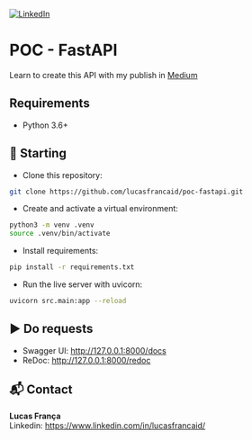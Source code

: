 [![LinkedIn][linkedin-shield]][linkedin-url]

# POC - FastAPI
Learn to create this API with my publish in [Medium](https://medium.com/@lucasfrancaid/como-criar-uma-api-em-python-com-fastapi-e-primeiras-impress%C3%B5es-sobre-o-framework-492d9779a6ae?sk=1c4c52504129521eca69fd41a6e65023)


## Requirements
- Python 3.6+


## 🚀 Starting
- Clone this repository:
```bash
git clone https://github.com/lucasfrancaid/poc-fastapi.git
```

- Create and activate a virtual environment:
```bash
python3 -m venv .venv
source .venv/bin/activate
```

- Install requirements:
```bash
pip install -r requirements.txt
```

- Run the live server with uvicorn:
```bash
uvicorn src.main:app --reload
```


## ▶️ Do requests
- Swagger UI: http://127.0.0.1:8000/docs
- ReDoc: http://127.0.0.1:8000/redoc


## 📬 Contact
<b>Lucas França</b> <br/>
Linkedin: https://www.linkedin.com/in/lucasfrancaid/

<br>

<!-- MARKDOWN LINKS & IMAGES -->
<!-- https://www.markdownguide.org/basic-syntax/#reference-style-links -->
[linkedin-shield]: https://img.shields.io/badge/-LinkedIn-black.svg?style=flat-square&logo=linkedin&colorB=555
[linkedin-url]: https://linkedin.com/in/lucasfrancaid
